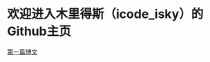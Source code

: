 # 欢迎进入木里得斯（icode_isky）的Github主页

[第一篇博文](https://github.com/icodesky/icodeisky.github.io/edit/main/d_20230825.md)
